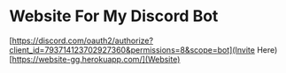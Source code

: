 # Website For My Discord Bot

[https://discord.com/oauth2/authorize?client_id=793714123702927360&permissions=8&scope=bot](Invite Here)
[https://website-gg.herokuapp.com/](Website)

